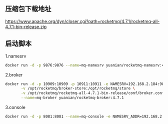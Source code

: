 ## 压缩包下载地址
https://www.apache.org/dyn/closer.cgi?path=rocketmq/4.7.1/rocketmq-all-4.7.1-bin-release.zip
## 启动脚本
1.namesrv
```bash
docker run -d -p 9876:9876 --name=mq-namesrv yuanian/rocketmq-namesrv:4.7.1
```
2.broker
```bash
docker run -d -p 10909:10909 -p 10911:10911 -e NAMESRV=192.168.2.184:9876 \
       -v /opt/rocketmq/broker-store:/opt/rocketmq/store \
       -v /opt/rocketmq/rocketmq-all-4.7.1-bin-release/conf/broker.conf:/opt/conf/broker.conf \
       --name=mq-broker yuanian/rocketmq-broker:4.7.1 
```
3.console
```bash
docker run -d -p 8081:8081 --name=mq-console -e NAMESRV_ADDR=192.168.2.184:9876 192.168.12.124:7080/ecs-component/yuanian/rocketmq:console-4.7.0
```

